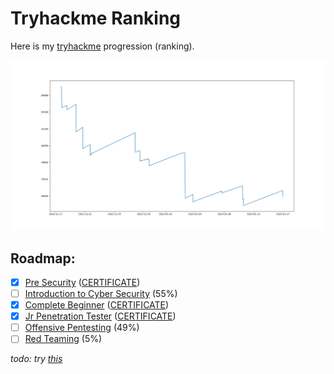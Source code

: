 # Tryhackme Ranking

Here is my [tryhackme](https://tryhackme.com) progression (ranking).

![ranking.png](./ranking.png)

## Roadmap:

* [x] [Pre Security](https://tryhackme.com/path-action/presecurity/join) ([CERTIFICATE](./certificates/THM-YSSTYORVNA.png))
* [ ] [Introduction to Cyber Security](https://tryhackme.com/path-action/introtocyber/join) (55%)
* [x] [Complete Beginner](https://tryhackme.com/path-action/beginner/join) ([CERTIFICATE](./certificates/THM-0HSNYYSSNP.png))
* [x] [Jr Penetration Tester](https://tryhackme.com/path-action/jrpenetrationtester/join) ([CERTIFICATE](./certificates/THM-ENWR349IJ9.png))
* [ ] [Offensive Pentesting](https://tryhackme.com/path-action/pentesting/join) (49%)
* [ ] [Red Teaming](https://tryhackme.com/path-action/redteaming/join) (5%)

_todo: try [this](https://plotly.com/javascript/time-series/)_
